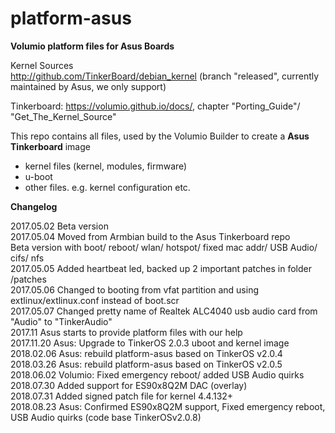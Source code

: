 # platform-asus  

**Volumio platform files for Asus Boards**

Kernel Sources  
http://github.com/TinkerBoard/debian_kernel
(branch "released", currently maintained by Asus, we only support)

Tinkerboard: https://volumio.github.io/docs/, chapter "Porting_Guide"/ "Get_The_Kernel_Source"  

This repo contains all files, used by the Volumio Builder to create a **Asus Tinkerboard** image  

- kernel files (kernel, modules, firmware)  
- u-boot  
- other files. e.g. kernel configuration etc.  

**Changelog**

2017.05.02  Beta version  
2017.05.04  Moved from Armbian build to the Asus Tinkerboard repo  
  	    Beta version with boot/ reboot/ wlan/ hotspot/ fixed mac addr/ USB Audio/ cifs/ nfs  
2017.05.05  Added heartbeat led, backed up 2 important patches in folder /patches  
2017.05.06  Changed to booting from vfat partition and using extlinux/extlinux.conf instead of boot.scr    
2017.05.07  Changed pretty name of Realtek ALC4040 usb audio card from "Audio" to "TinkerAudio"  
2017.11     Asus starts to provide platform files with our help  
2017.11.20  Asus: Upgrade to TinkerOS 2.0.3 uboot and kernel image  
2018.02.06  Asus: rebuild platform-asus based on TinkerOS v2.0.4     
2018.03.26  Asus: rebuild platform-asus based on TinkerOS v2.0.5  
2018.06.02  Volumio: Fixed emergency reboot/ added USB Audio quirks    
2018.07.30  Added support for ES90x8Q2M DAC (overlay)   
2018.07.31  Added signed patch file for kernel 4.4.132+  
2018.08.23  Asus: Confirmed ES90x8Q2M support, Fixed emergency reboot, USB Audio quirks (code base TinkerOSv2.0.8)  


